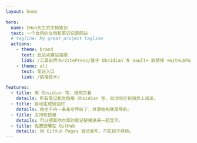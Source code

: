 ```yaml
---
layout: home

hero:
  name: CHun先生的文档笔记
  text: 一个自用的文档和笔记记录网站
  # tagline: My great project tagline
  actions:
    - theme: brand
      text: 此站点建站指南
      link: /工具说明书/VitePress/基于 Obsidian 多 Vault+ 软链接 +GitHubPages 的 VitePress 部署方案
    - theme: alt
      text: 笔记入口
      link: /前端技术/

features:
  - title: 用 Obsidian 写，用网页看
    details: 所有笔记和文档用 Obsidian 写，自动同步到网页上阅读。
  - title: 自动生成侧边栏
    details: 再也不用一条条写导航了，目录结构就是导航。
  - title: 支持软链接
    details: 可以把其他仓库的笔记链接进来一起显示。
  - title: 免费部署在 GitHub
    details: 用 GitHub Pages 自动发布，不花钱不麻烦。
---
```

